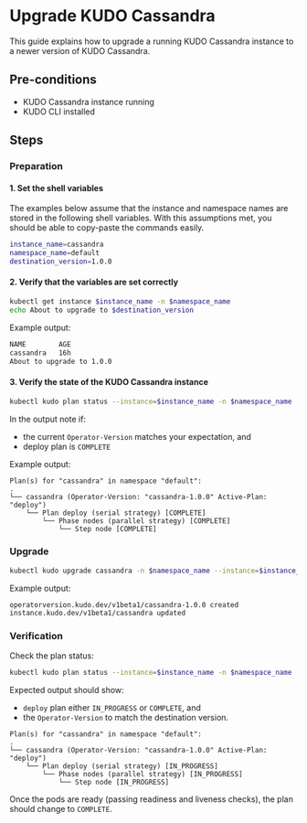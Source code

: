 # Upgrade KUDO Cassandra

This guide explains how to upgrade a running KUDO Cassandra instance to a newer
version of KUDO Cassandra.

## Pre-conditions

- KUDO Cassandra instance running
- KUDO CLI installed

## Steps

### Preparation

#### 1. Set the shell variables

The examples below assume that the instance and namespace names are stored in
the following shell variables. With this assumptions met, you should be able to
copy-paste the commands easily.

```bash
instance_name=cassandra
namespace_name=default
destination_version=1.0.0
```

#### 2. Verify that the variables are set correctly

```bash
kubectl get instance $instance_name -n $namespace_name
echo About to upgrade to $destination_version

```

Example output:

```bash
NAME        AGE
cassandra   16h
About to upgrade to 1.0.0
```

#### 3. Verify the state of the KUDO Cassandra instance

```bash
kubectl kudo plan status --instance=$instance_name -n $namespace_name
```

In the output note if:

- the current `Operator-Version` matches your expectation, and
- deploy plan is `COMPLETE`

Example output:

```text
Plan(s) for "cassandra" in namespace "default":
.
└── cassandra (Operator-Version: "cassandra-1.0.0" Active-Plan: "deploy")
    └── Plan deploy (serial strategy) [COMPLETE]
        └── Phase nodes (parallel strategy) [COMPLETE]
            └── Step node [COMPLETE]

```

### Upgrade

```bash
kubectl kudo upgrade cassandra -n $namespace_name --instance=$instance_name --operator-version=$destination_version
```

Example output:

```text
operatorversion.kudo.dev/v1beta1/cassandra-1.0.0 created
instance.kudo.dev/v1beta1/cassandra updated
```

### Verification

Check the plan status:

```bash
kubectl kudo plan status --instance=$instance_name -n $namespace_name
```

Expected output should show:

- `deploy` plan either `IN_PROGRESS` or `COMPLETE`, and
- the `Operator-Version` to match the destination version.

```text
Plan(s) for "cassandra" in namespace "default":
.
└── cassandra (Operator-Version: "cassandra-1.0.0" Active-Plan: "deploy")
    └── Plan deploy (serial strategy) [IN_PROGRESS]
        └── Phase nodes (parallel strategy) [IN_PROGRESS]
            └── Step node [IN_PROGRESS]

```

Once the pods are ready (passing readiness and liveness checks), the plan should
change to `COMPLETE`.
